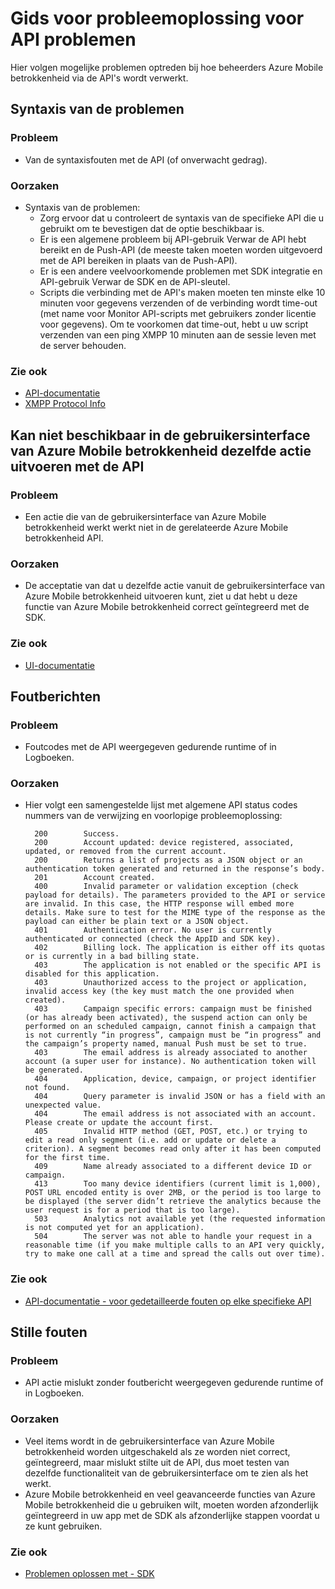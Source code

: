<properties 
   pageTitle="Azure mobiele betrokkenheid de gids voor probleemoplossing - API 's" 
   description="Handleidingen voor mobiele betrokkenheid Azure - API's oplossen" 
   services="mobile-engagement" 
   documentationCenter="" 
   authors="piyushjo" 
   manager="erikre" 
   editor=""/>

<tags
   ms.service="mobile-engagement"
   ms.devlang="na"
   ms.topic="article"
   ms.tgt_pltfrm="mobile-multiple"
   ms.workload="mobile" 
   ms.date="10/04/2016"
   ms.author="piyushjo"/>

# <a name="troubleshooting-guide-for-api-issues"></a>Gids voor probleemoplossing voor API problemen

Hier volgen mogelijke problemen optreden bij hoe beheerders Azure Mobile betrokkenheid via de API's wordt verwerkt.

## <a name="syntax-issues"></a>Syntaxis van de problemen

### <a name="issue"></a>Probleem
- Van de syntaxisfouten met de API (of onverwacht gedrag).

### <a name="causes"></a>Oorzaken

- Syntaxis van de problemen:
    - Zorg ervoor dat u controleert de syntaxis van de specifieke API die u gebruikt om te bevestigen dat de optie beschikbaar is.
    - Er is een algemene probleem bij API-gebruik Verwar de API hebt bereikt en de Push-API (de meeste taken moeten worden uitgevoerd met de API bereiken in plaats van de Push-API). 
    - Er is een andere veelvoorkomende problemen met SDK integratie en API-gebruik Verwar de SDK en de API-sleutel.
    - Scripts die verbinding met de API's maken moeten ten minste elke 10 minuten voor gegevens verzenden of de verbinding wordt time-out (met name voor Monitor API-scripts met gebruikers zonder licentie voor gegevens). Om te voorkomen dat time-out, hebt u uw script verzenden van een ping XMPP 10 minuten aan de sessie leven met de server behouden.

### <a name="see-also"></a>Zie ook
 
- [API-documentatie][Link 4]
- [XMPP Protocol Info]( http://xmpp.org/extensions/xep-0199.html)
 
## <a name="unable-to-use-the-api-to-perform-the-same-action-available-in-the-azure-mobile-engagement-ui"></a>Kan niet beschikbaar in de gebruikersinterface van Azure Mobile betrokkenheid dezelfde actie uitvoeren met de API

### <a name="issue"></a>Probleem
- Een actie die van de gebruikersinterface van Azure Mobile betrokkenheid werkt werkt niet in de gerelateerde Azure Mobile betrokkenheid API.

### <a name="causes"></a>Oorzaken

- De acceptatie van dat u dezelfde actie vanuit de gebruikersinterface van Azure Mobile betrokkenheid uitvoeren kunt, ziet u dat hebt u deze functie van Azure Mobile betrokkenheid correct geïntegreerd met de SDK.

### <a name="see-also"></a>Zie ook
 
- [UI-documentatie][Link 1]
 
## <a name="error-messages"></a>Foutberichten

### <a name="issue"></a>Probleem
- Foutcodes met de API weergegeven gedurende runtime of in Logboeken.

### <a name="causes"></a>Oorzaken

- Hier volgt een samengestelde lijst met algemene API status codes nummers van de verwijzing en voorlopige probleemoplossing:

        200        Success.
        200        Account updated: device registered, associated, updated, or removed from the current account.
        200        Returns a list of projects as a JSON object or an authentication token generated and returned in the response’s body.
        201        Account created.
        400        Invalid parameter or validation exception (check payload for details). The parameters provided to the API or service are invalid. In this case, the HTTP response will embed more details. Make sure to test for the MIME type of the response as the payload can either be plain text or a JSON object.
        401        Authentication error. No user is currently authenticated or connected (check the AppID and SDK key).
        402        Billing lock. The application is either off its quotas or is currently in a bad billing state.
        403        The application is not enabled or the specific API is disabled for this application.
        403        Unauthorized access to the project or application, invalid access key (the key must match the one provided when created).
        403        Campaign specific errors: campaign must be finished (or has already been activated), the suspend action can only be performed on an scheduled campaign, cannot finish a campaign that is not currently “in progress”, campaign must be “in progress” and the campaign’s property named, manual Push must be set to true.
        403        The email address is already associated to another account (a super user for instance). No authentication token will be generated.
        404        Application, device, campaign, or project identifier not found.
        404        Query parameter is invalid JSON or has a field with an unexpected value.
        404        The email address is not associated with an account. Please create or update the account first.
        405        Invalid HTTP method (GET, POST, etc.) or trying to edit a read only segment (i.e. add or update or delete a criterion). A segment becomes read only after it has been computed for the first time.
        409        Name already associated to a different device ID or campaign.
        413        Too many device identifiers (current limit is 1,000), POST URL encoded entity is over 2MB, or the period is too large to be displayed (the server didn’t retrieve the analytics because the user request is for a period that is too large).
        503        Analytics not available yet (the requested information is not computed yet for an application).
        504        The server was not able to handle your request in a reasonable time (if you make multiple calls to an API very quickly, try to make one call at a time and spread the calls out over time).

### <a name="see-also"></a>Zie ook

- [API-documentatie - voor gedetailleerde fouten op elke specifieke API][Link 4]
 
## <a name="silent-failures"></a>Stille fouten

### <a name="issue"></a>Probleem
- API actie mislukt zonder foutbericht weergegeven gedurende runtime of in Logboeken.

### <a name="causes"></a>Oorzaken

- Veel items wordt in de gebruikersinterface van Azure Mobile betrokkenheid worden uitgeschakeld als ze worden niet correct, geïntegreerd, maar mislukt stilte uit de API, dus moet testen van dezelfde functionaliteit van de gebruikersinterface om te zien als het werkt.
- Azure Mobile betrokkenheid en veel geavanceerde functies van Azure Mobile betrokkenheid die u gebruiken wilt, moeten worden afzonderlijk geïntegreerd in uw app met de SDK als afzonderlijke stappen voordat u ze kunt gebruiken.

### <a name="see-also"></a>Zie ook

- [Problemen oplossen met - SDK][Link 25]
 
<!--Link references-->
[Link 1]: mobile-engagement-user-interface-home.md
[Link 2]: mobile-engagement-troubleshooting-guide.md
[Link 3]: mobile-engagement-how-tos.md
[Link 4]: http://go.microsoft.com/fwlink/?LinkID=525553
[Link 5]: http://go.microsoft.com/fwlink/?LinkID=525554
[Link 6]: http://go.microsoft.com/fwlink/?LinkId=525555
[Link 7]: https://account.windowsazure.com/PreviewFeatures
[Link 8]: https://social.msdn.microsoft.com/Forums/azure/en-US/home?forum=azuremobileengagement
[Link 9]: http://azure.microsoft.com/en-us/services/mobile-engagement/
[Link 10]: http://azure.microsoft.com/en-us/documentation/services/mobile-engagement/
[Link 11]: http://azure.microsoft.com/en-us/pricing/details/mobile-engagement/
[Link 12]: mobile-engagement-user-interface-navigation.md
[Link 13]: mobile-engagement-user-interface-home.md
[Link 14]: mobile-engagement-user-interface-my-account.md
[Link 15]: mobile-engagement-user-interface-analytics.md
[Link 16]: mobile-engagement-user-interface-monitor.md
[Link 17]: mobile-engagement-user-interface-reach.md
[Link 18]: mobile-engagement-user-interface-segments.md
[Link 19]: mobile-engagement-user-interface-dashboard.md
[Link 20]: mobile-engagement-user-interface-settings.md
[Link 21]: mobile-engagement-troubleshooting-guide-analytics.md
[Link 22]: mobile-engagement-troubleshooting-guide-apis.md
[Link 23]: mobile-engagement-troubleshooting-guide-push-reach.md
[Link 24]: mobile-engagement-troubleshooting-guide-service.md
[Link 25]: mobile-engagement-troubleshooting-guide-sdk.md
[Link 26]: mobile-engagement-troubleshooting-guide-sr-info.md
[Link 27]: mobile-engagement-user-interface-reach-campaign.md
[Link 28]: mobile-engagement-user-interface-reach-criterion.md
[Link 29]: mobile-engagement-user-interface-reach-content.md
 
